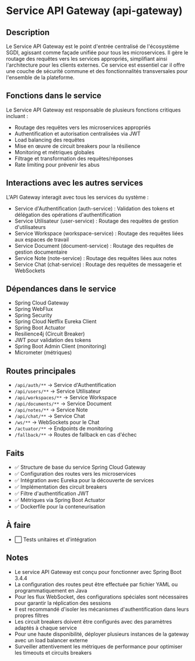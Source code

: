 # Service API Gateway (api-gateway)

## Description
Le Service API Gateway est le point d'entrée centralisé de l'écosystème SGDI,
agissant comme façade unifiée pour tous les microservices. 
Il gère le routage des requêtes vers les services appropriés, 
simplifiant ainsi l'architecture pour les clients externes. 
Ce service est essentiel car il offre une couche de sécurité commune et des fonctionnalités transversales pour l'ensemble de la plateforme.

## Fonctions dans le service

Le Service API Gateway est responsable de plusieurs fonctions critiques incluant :
- Routage des requêtes vers les microservices appropriés
- Authentification et autorisation centralisées via JWT
- Load balancing des requêtes
- Mise en œuvre de circuit breakers pour la résilience
- Monitoring et métriques globales
- Filtrage et transformation des requêtes/réponses
- Rate limiting pour prévenir les abus

## Interactions avec les autres services
L'API Gateway interagit avec tous les services du système :
- Service d'Authentification (auth-service) : Validation des tokens et délégation des opérations d'authentification
- Service Utilisateur (user-service) : Routage des requêtes de gestion d'utilisateurs
- Service Workspace (workspace-service) : Routage des requêtes liées aux espaces de travail
- Service Document (document-service) : Routage des requêtes de gestion documentaire
- Service Note (note-service) : Routage des requêtes liées aux notes
- Service Chat (chat-service) : Routage des requêtes de messagerie et WebSockets

## Dépendances dans le service
- Spring Cloud Gateway
- Spring WebFlux
- Spring Security
- Spring Cloud Netflix Eureka Client
- Spring Boot Actuator
- Resilience4j (Circuit Breaker)
- JWT pour validation des tokens
- Spring Boot Admin Client (monitoring)
- Micrometer (métriques)

## Routes principales

- `/api/auth/**` → Service d'Authentification
- `/api/users/**` → Service Utilisateur
- `/api/workspaces/**` → Service Workspace
- `/api/documents/**` → Service Document
- `/api/notes/**` → Service Note
- `/api/chat/**` → Service Chat
- `/ws/**` → WebSockets pour le Chat
- `/actuator/**` → Endpoints de monitoring
- `/fallback/**` → Routes de fallback en cas d'échec

## Faits
- ✅ Structure de base du service Spring Cloud Gateway
- ✅ Configuration des routes vers les microservices
- ✅ Intégration avec Eureka pour la découverte de services
- ✅ Implémentation des circuit breakers
- ✅ Filtre d'authentification JWT
- ✅ Métriques via Spring Boot Actuator
- ✅ Dockerfile pour la conteneurisation

## À faire
- ⬜ Tests unitaires et d'intégration

## Notes
- Le service API Gateway est conçu pour fonctionner avec Spring Boot 3.4.4
- La configuration des routes peut être effectuée par fichier YAML ou programmatiquement en Java
- Pour les flux WebSocket, des configurations spéciales sont nécessaires pour garantir la réplication des sessions
- Il est recommandé d'isoler les mécanismes d'authentification dans leurs propres filtres
- Les circuit breakers doivent être configurés avec des paramètres adaptés à chaque service
- Pour une haute disponibilité, déployer plusieurs instances de la gateway avec un load balancer externe
- Surveiller attentivement les métriques de performance pour optimiser les timeouts et circuits breakers